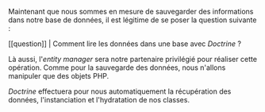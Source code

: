 Maintenant que nous sommes en mesure de sauvegarder des informations dans notre base de données, il est légitime de se poser la question suivante :

[[question]]
| Comment lire les données dans une base avec *Doctrine* ?

Là aussi, l'*entity manager* sera notre partenaire privilégié pour réaliser cette opération. Comme pour la sauvegarde des données, nous n'allons manipuler que des objets PHP.

*Doctrine* effectuera pour nous automatiquement la récupération des données, l'instanciation et l'hydratation de nos classes.